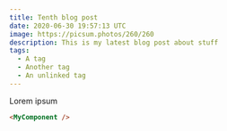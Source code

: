 ```yaml
---
title: Tenth blog post
date: 2020-06-30 19:57:13 UTC
image: https://picsum.photos/260/260
description: This is my latest blog post about stuff
tags:
  - A tag
  - Another tag
  - An unlinked tag
---
```


Lorem ipsum

```md
<MyComponent />
```
